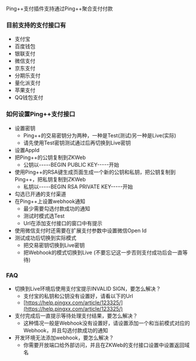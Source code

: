 Ping++支付插件支持通过Ping++聚合支付付款

### 目前支持的支付接口有

- 支付宝
- 百度钱包
- 银联支付
- 微信支付
- 京东支付
- 分期乐支付
- 量化派支付
- 苹果支付
- QQ钱包支付

### 如何设置Ping++支付接口

- 设置密钥
	- Ping++的交易密钥分为两种，一种是Test(测试)另一种是Live(实际)
	- 请先使用Test密钥测试通过后再切换到Live密钥
- 设置AppId
- 把Ping++的公钥复制到ZKWeb
	- 公钥以-----BEGIN PUBLIC KEY-----开始
- 使用Ping++的RSA键生成页面生成一个新的公钥和私钥，把公钥复制到Ping++，把私钥复制到ZKWeb
	- 私钥以-----BEGIN RSA PRIVATE KEY-----开始
- 勾选已开通的支付渠道
- 在Ping++上设置webhook通知
	- 最少需要勾选付款成功的通知
	- 测试时模式选Test
	- Url在添加支付接口的窗口中有提示
- 使用微信支付时还需要在扩展支付参数中设置微信Open Id
- 测试成功后切换到实际模式
	- 把交易密钥切换到Live密钥
	- 把Webhook的模式切换到Live (不要忘记这一步否则支付成功后会一直等待)

### FAQ

- 切换到Live环境后使用支付宝提示INVALID SIGN，要怎么解决？
	- 支付宝的私钥和公钥没有设置好，请看以下的Url
	- [https://help.pingxx.com/article/123325/](https://help.pingxx.com/article/123325/)
- 支付完成后一直提示等待处理支付结果，要怎么解决？
	- 这种情况一般是Webhook没有设置好，请设置添加一个和当前模式对应的Webhook，并且勾选付款成功的通知
- 开发环境无法添加webhook，要怎么解决？
	- 你需要开放端口给外部访问，并且在ZKWeb的支付接口设置中设置返回域名
